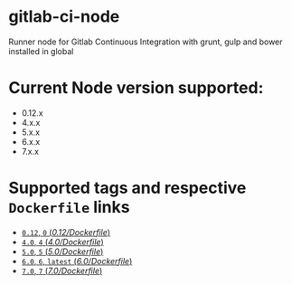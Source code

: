 # gitlab-ci-node
Runner node for Gitlab Continuous Integration with grunt, gulp and bower installed in global

# Current Node version supported:
- 0.12.x
- 4.x.x
- 5.x.x
- 6.x.x
- 7.x.x

# Supported tags and respective `Dockerfile` links

-	[`0.12`, `0` (*0.12/Dockerfile*)](https://github.com/naoned/gitlab-ci-node/blob/master/0.12/Dockerfile)
-	[`4.0`, `4` (*4.0/Dockerfile*)](https://github.com/naoned/gitlab-ci-node/blob/master/4.0/Dockerfile)
-	[`5.0`, `5` (*5.0/Dockerfile*)](https://github.com/naoned/gitlab-ci-node/blob/master/5.0/Dockerfile)
-	[`6.0`, `6`, `latest` (*6.0/Dockerfile*)](https://github.com/naoned/gitlab-ci-node/blob/master/6.0/Dockerfile)
-	[`7.0`, `7` (*7.0/Dockerfile*)](https://github.com/naoned/gitlab-ci-node/blob/master/7.0/Dockerfile)
